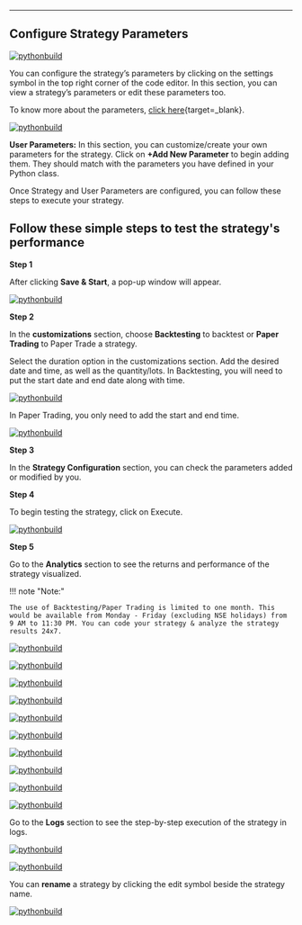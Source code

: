 
---
## Configure Strategy Parameters

[![pythonbuild](imgs_v2/python_build_new_strategy_parameters.png "Click to Enlarge or Ctrl+Click to open in a new Tab")](imgs_v2/python_build_new_strategy_parameters.png)

You can configure the strategy’s parameters by clicking on the settings symbol in the top right corner of the code editor. In this section, you can view a strategy’s parameters or edit these parameters too.

To know more about the parameters, [click here](https://help.algobulls.com/member/tweak.html){target=_blank}.

[![pythonbuild](imgs_v2/python_build_edit_configuration.png "Click to Enlarge or Ctrl+Click to open in a new Tab")](imgs_v2/python_build_edit_configuration.png)

**User Parameters:** In this section, you can customize/create your own parameters for the strategy. Click on **+Add New Parameter** to begin adding them. They should match with the parameters you have defined in your Python class.

Once Strategy and User Parameters are configured, you can follow these steps to execute your strategy.

## Follow these simple steps to test the strategy's performance

**Step 1**

After clicking **Save & Start**, a pop-up window will appear.

[![pythonbuild](imgs_v2/python_build_save_and_start.png "Click to Enlarge or Ctrl+Click to open in a new Tab")](imgs_v2/python_build_save_and_start.png)

**Step 2**

In the **customizations** section, choose **Backtesting** to backtest or **Paper Trading** to Paper Trade a strategy.

Select the duration option in the customizations section. Add the desired date and time, as well as the quantity/lots. In Backtesting, you will need to put the start date and end date along with time.

[![pythonbuild](imgs_v2/python_build_backtesting.png "Click to Enlarge or Ctrl+Click to open in a new Tab")](imgs_v2/python_build_backtesting.png)

In Paper Trading, you only need to add the start and end time.

[![pythonbuild](imgs_v2/python_build_papertesting.png "Click to Enlarge or Ctrl+Click to open in a new Tab")](imgs_v2/python_build_papertesting.png)

**Step 3**

In the **Strategy Configuration** section, you can check the parameters added or modified by you.
 
**Step 4**

To begin testing the strategy, click on Execute.

[![pythonbuild](imgs_v2/python_build_terms_check.png "Click to Enlarge or Ctrl+Click to open in a new Tab")](imgs_v2/python_build_terms_check.png)

**Step 5**

Go to the **Analytics** section to see the returns and performance of the strategy visualized.

!!! note "Note:" 

    The use of Backtesting/Paper Trading is limited to one month. This would be available from Monday - Friday (excluding NSE holidays) from 9 AM to 11:30 PM. You can code your strategy & analyze the strategy results 24x7.

[![pythonbuild](imgs_v2/python_build_results.png "Click to Enlarge or Ctrl+Click to open in a new Tab")](imgs_v2/python_build_results.png)

[![pythonbuild](imgs_v2/python_build_stats.png "Click to Enlarge or Ctrl+Click to open in a new Tab")](imgs_v2/python_build_stats.png)

[![pythonbuild](imgs_v2/python_build_cummulative_return_plot.png "Click to Enlarge or Ctrl+Click to open in a new Tab")](imgs_v2/python_build_cummulative_return_plot.png)

[![pythonbuild](imgs_v2/python_build_pnl_bar_chart.png "Click to Enlarge or Ctrl+Click to open in a new Tab")](imgs_v2/python_build_pnl_bar_chart.png)

[![pythonbuild](imgs_v2/python_build_eoy_monthly_returns_histogram.png "Click to Enlarge or Ctrl+Click to open in a new Tab")](imgs_v2/python_build_eoy_monthly_returns_histogram.png)

[![pythonbuild](imgs_v2/python_build_monthly_returns_heatmap.png "Click to Enlarge or Ctrl+Click to open in a new Tab")](imgs_v2/python_build_monthly_returns_heatmap.png)

[![pythonbuild](imgs_v2/python_build_daily_returns.png "Click to Enlarge or Ctrl+Click to open in a new Tab")](imgs_v2/python_build_daily_returns.png)

[![pythonbuild](imgs_v2/python_build_underwater_drawdown.png "Click to Enlarge or Ctrl+Click to open in a new Tab")](imgs_v2/python_build_daily_returns.png)

[![pythonbuild](imgs_v2/python_build_roi_volume_trades_heatmap.png "Click to Enlarge or Ctrl+Click to open in a new Tab")](imgs_v2/python_build_roi_volume_trades_heatmap.png)

[![pythonbuild](imgs_v2/pnl_history.png "Click to Enlarge or Ctrl+Click to open in a new Tab")](imgs_v2/pnl_history.png)

Go to the **Logs** section to see the step-by-step execution of the strategy in logs.

[![pythonbuild](imgs_v2/python_build_user_logs.png "Click to Enlarge or Ctrl+Click to open in a new Tab")](imgs_v2/python_build_user_logs.png)

[![pythonbuild](imgs_v2/python_build_order_history.png "Click to Enlarge or Ctrl+Click to open in a new Tab")](imgs_v2/python_build_order_history.png)

You can **rename** a strategy by clicking the edit symbol beside the strategy name.

[![pythonbuild](imgs_v2/python_build_strategy_rename.png "Click to Enlarge or Ctrl+Click to open in a new Tab")](imgs_v2/python_build_strategy_rename.png)
